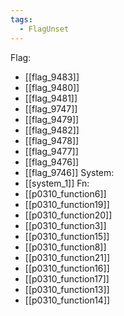 ```yaml
---
tags:
  - FlagUnset
---
```

Flag:
- [[flag_9483]]
- [[flag_9480]]
- [[flag_9481]]
- [[flag_9747]]
- [[flag_9479]]
- [[flag_9482]]
- [[flag_9478]]
- [[flag_9477]]
- [[flag_9476]]
- [[flag_9746]]
System:
- [[system_1]]
Fn:
- [[p0310_function6]]
- [[p0310_function19]]
- [[p0310_function20]]
- [[p0310_function3]]
- [[p0310_function15]]
- [[p0310_function8]]
- [[p0310_function21]]
- [[p0310_function16]]
- [[p0310_function17]]
- [[p0310_function13]]
- [[p0310_function14]]
